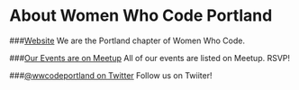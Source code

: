 About Women Who Code Portland
=========================

###[Website](http://www.womenwhocode.com/portland)
We are the Portland chapter of Women Who Code.

###[Our Events are on Meetup](http://www.meetup.com/Women-Who-Code-Portland/)
All of our events are listed on Meetup. RSVP!

###[@wwcodeportland on Twitter](http://twitter.com/wwcodeportland)
Follow us on Twiiter!
